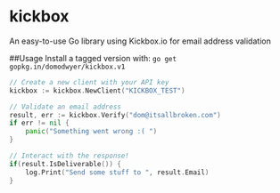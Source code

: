 # kickbox
An easy-to-use Go library using Kickbox.io for email address validation

##Usage
Install a tagged version with: `go get gopkg.in/domodwyer/kickbox.v1`

```Go
// Create a new client with your API key
kickbox := kickbox.NewClient("KICKBOX_TEST")

// Validate an email address
result, err := kickbox.Verify("dom@itsallbroken.com")
if err != nil {
	panic("Something went wrong :( ")
}

// Interact with the response!
if(result.IsDeliverable()) {
	log.Print("Send some stuff to ", result.Email)
}
```
